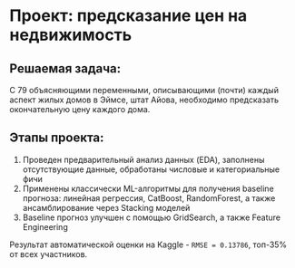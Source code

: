 # Проект: предсказание цен на недвижимость

## Решаемая задача: 
С 79 объясняющими переменными, описывающими (почти) каждый аспект жилых домов в Эймсе, штат Айова, необходимо предсказать окончательную цену каждого дома.

## Этапы проекта: 
1. Проведен предварительный анализ данных (EDA), заполнены отсутствующие данные, обработаны числовые и категориальные фичи
2. Применены классически ML-алгоритмы для получения baseline прогноза: линейная регрессия, CatBoost, RandomForest, а также ансамблирование через Stacking моделей
3. Baseline прогноз улучшен с помощью GridSearch, а также Feature Engineering

Результат автоматической оценки на Kaggle - `RMSE = 0.13786`, топ-35% от всех участников. 

